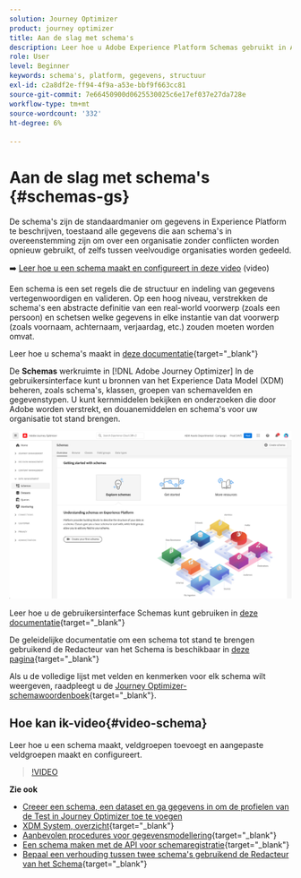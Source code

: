 ```yaml
---
solution: Journey Optimizer
product: journey optimizer
title: Aan de slag met schema's
description: Leer hoe u Adobe Experience Platform Schemas gebruikt in Adobe Journey Optimizer
role: User
level: Beginner
keywords: schema's, platform, gegevens, structuur
exl-id: c2a8df2e-ff94-4f9a-a53e-bbf9f663cc81
source-git-commit: 7e66450900d0625530025c6e17ef037e27da728e
workflow-type: tm+mt
source-wordcount: '332'
ht-degree: 6%

---
```


# Aan de slag met schema&#39;s {#schemas-gs}

De schema&#39;s zijn de standaardmanier om gegevens in Experience Platform te beschrijven, toestaand alle gegevens die aan schema&#39;s in overeenstemming zijn om over een organisatie zonder conflicten worden opnieuw gebruikt, of zelfs tussen veelvoudige organisaties worden gedeeld.

➡️ [Leer hoe u een schema maakt en configureert in deze video](#video-schema) (video)

Een schema is een set regels die de structuur en indeling van gegevens vertegenwoordigen en valideren. Op een hoog niveau, verstrekken de schema&#39;s een abstracte definitie van een real-world voorwerp (zoals een persoon) en schetsen welke gegevens in elke instantie van dat voorwerp (zoals voornaam, achternaam, verjaardag, etc.) zouden moeten worden omvat.

Leer hoe u schema&#39;s maakt in [deze documentatie](https://experienceleague.adobe.com/docs/experience-platform/xdm/schema/composition.html){target="_blank"}

De **Schemas** werkruimte in [!DNL Adobe Journey Optimizer] In de gebruikersinterface kunt u bronnen van het Experience Data Model (XDM) beheren, zoals schema&#39;s, klassen, groepen van schemavelden en gegevenstypen. U kunt kernmiddelen bekijken en onderzoeken die door Adobe worden verstrekt, en douanemiddelen en schema&#39;s voor uw organisatie tot stand brengen.

![](assets/schemas-home.png)

Leer hoe u de gebruikersinterface Schemas kunt gebruiken in [deze documentatie](https://experienceleague.adobe.com/docs/experience-platform/xdm/ui/overview.html){target="_blank"}

De geleidelijke documentatie om een schema tot stand te brengen gebruikend de Redacteur van het Schema is beschikbaar in [deze pagina](https://experienceleague.adobe.com/docs/experience-platform/xdm/tutorials/create-schema-ui.html){target="_blank"}

Als u de volledige lijst met velden en kenmerken voor elk schema wilt weergeven, raadpleegt u de [Journey Optimizer-schemawoordenboek](https://experienceleague.adobe.com/tools/ajo-schemas/schema-dictionary.html){target="_blank"}.


## Hoe kan ik-video{#video-schema}

Leer hoe u een schema maakt, veldgroepen toevoegt en aangepaste veldgroepen maakt en configureert.

>[!VIDEO](https://video.tv.adobe.com/v/334461?quality=12)

**Zie ook**

* [Creeer een schema, een dataset en ga gegevens in om de profielen van de Test in Journey Optimizer toe te voegen](../audience/creating-test-profiles.md)
* [XDM System, overzicht](https://experienceleague.adobe.com/docs/experience-platform/xdm/home.html?lang=nl){target="_blank"}
* [Aanbevolen procedures voor gegevensmodellering](https://experienceleague.adobe.com/docs/experience-platform/xdm/schema/best-practices.html){target="_blank"}
* [Een schema maken met de API voor schemaregistratie](https://experienceleague.adobe.com/docs/experience-platform/xdm/tutorials/create-schema-api.html){target="_blank"}
* [Bepaal een verhouding tussen twee schema&#39;s gebruikend de Redacteur van het Schema](https://experienceleague.adobe.com/docs/experience-platform/xdm/tutorials/relationship-ui.html){target="_blank"}
